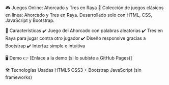 🎮 Juegos Online: Ahorcado y Tres en Raya
🚀 Colección de juegos clásicos en línea: Ahorcado y Tres en Raya. Desarrollado solo con HTML, CSS, JavaScript y Bootstrap.

📌 Características
✔️ Juego del Ahorcado con palabras aleatorias
✔️ Tres en Raya para jugar contra otro jugador
✔️ Diseño responsive gracias a Bootstrap
✔️ Interfaz simple e intuitiva

🖥️ Demo
👉 [Enlace a la demo (si lo subiste a GitHub Pages)]

🛠️ Tecnologías Usadas
HTML5
CSS3 + Bootstrap
JavaScript (sin frameworks)